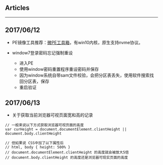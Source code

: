 ## Articles


--------

## 2017/06/12

+ PE镜像工具推荐：[微PE工具箱](http://www.wepe.com.cn/)，有win10内核，原生支持nvme协议。

+ window7登录密码忘记强制重设
  + 进入PE
  + 使用window密码重置程序重设密码并保存
  + 因为window系统自带sam文件校验，会把分区表丢失，使用软件搜索找回分区表，保存
  + 重启验证

## 2017/06/13

- 关于获取当前浏览器可视页面宽和高的记录

```javscript
// 一般来说以下方式获取浏览器可视页面的高度
var curHeight = document.documentElement.clientHeight || document.body.clientHeight

// 但如果说 CSS中加了以下属性后
// html, body { height: 500% }
// document.documentElement.clientHeight 的高度就会被放大5倍
// document.body.clientHeight 的高度还是浏览器可现实页面的高度
```
